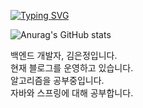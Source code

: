 [![Typing SVG](https://readme-typing-svg.herokuapp.com/?font=Oleo+Script&color=9D9ED2&size=35&center=true&vCenter=true&width=404&height=53&lines=%E3%80%80%E3%80%80Hi+there%2C+I'm+gray.+%E3%80%80%E3%80%80)](https://git.io/typing-svg)

![Anurag's GitHub stats](https://github-readme-stats.vercel.app/api?username=196code-gray&theme=buefy&show_icons=true) 

백엔드 개발자, 김은정입니다.  
현재 블로그를 운영하고 있습니다.  
알고리즘을 공부중입니다.  
자바와 스프링에 대해 공부합니다. 
